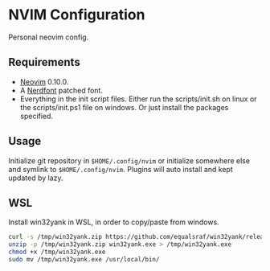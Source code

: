 # NVIM Configuration

Personal neovim config.

## Requirements

- [Neovim](https://github.com/neovim/neovim) 0.10.0.
- A [Nerdfont](https://www.nerdfonts.com/) patched font.
- Everything in the init script files. Either run the scripts/init.sh on linux
or the scripts/init.ps1 file on windows. Or just install the packages specified.

## Usage

Initialize git repository in `$HOME/.config/nvim` or initialize somewhere else
and symlink to `$HOME/.config/nvim`. Plugins will auto install and kept updated
by lazy.

## WSL

Install win32yank in WSL, in order to copy/paste from windows.

```bash
curl -s /tmp/win32yank.zip https://github.com/equalsraf/win32yank/releases/download/v0.1.1/win32yank-x64.zip
unzip -p /tmp/win32yank.zip win32yank.exe > /tmp/win32yank.exe
chmod +x /tmp/win32yank.exe
sudo mv /tmp/win32yank.exe /usr/local/bin/
```
